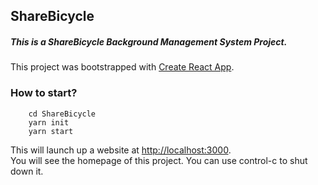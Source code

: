 ## ShareBicycle  
##### This is a ShareBicycle Background Management System Project.  

This project was bootstrapped with [Create React App](https://github.com/facebook/create-react-app).

### How to start?

```
    cd ShareBicycle
    yarn init
    yarn start
```
This will launch up a website at [http://localhost:3000](http://localhost:3000).   
You will see the homepage of this project. You can use control-c to shut down it.

